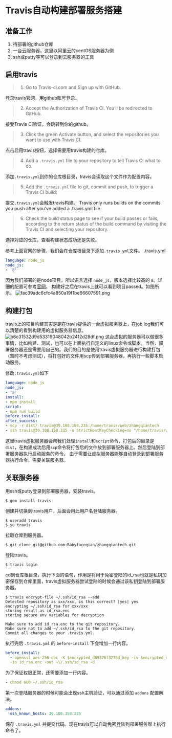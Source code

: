 # Travis自动构建部署服务搭建
## 准备工作
1. 待部署的github仓库
2. 一台云服务器，这里以阿里云的centOS服务器为例
3. ssh或putty等可以登录到云服务器的工具

## 启用travis
>
> 1. Go to Travis-ci.com and Sign up with GitHub.

登录travis官网，用github账号登录。
> 2. Accept the Authorization of Travis CI. You’ll be redirected to GitHub.

接受Travis CI验证，会跳转到你的github。
> 3. Click the green Activate button, and select the repositories you want to use with Travis CI.

点击启用travis按钮，选择需要用travis构建的仓库。
> 4. Add a `.travis.yml` file to your repository to tell Travis CI what to do.

添加`.travis.yml`到你的仓库根目录，travis会读取这个文件作为配置内容。
> 5. Add the `.travis.yml` file to git, commit and push, to trigger a Travis CI build:

提交`.travis.yml`会触发travis构建。
Travis only runs builds on the commits you push after you’ve added a .travis.yml file.
> 6. Check the build status page to see if your build passes or fails, according to the return status of the build command by visiting the Travis CI and selecting your repository.

选择对应的仓库，查看构建状态成功还是失败。


参考上面官网的步骤，我们会在仓库根目录下添加`.travis.yml`文件。
.travis.yml
```yml
language: node_js
node_js:
- '8'
```
因为我们部署的是node项目，所以语言选择 `node_js`，版本选择比较高的 `8`。详细的配置可参考[官网](https://docs.travis-ci.com/user/languages/javascript-with-nodejs/)。
构建好之后在travis上就可以看到项目passed。如图所示。
![fac39adc6cfc4a850a19f1be66607591.png](evernotecid://5CEB42F5-35BD-4DEF-B080-D633405A01FA/appyinxiangcom/2715342/ENResource/p19)

## 构建打包
travis上的项目构建其实是跑在travis提供的一台虚拟服务器上，在job log我们可以清楚的看到构建用的虚拟服务器信息。
![b6c31532d9d53319048042b2412d28df.png](evernotecid://5CEB42F5-35BD-4DEF-B080-D633405A01FA/appyinxiangcom/2715342/ENResource/p20)
这台虚拟的服务器可以做很多事情，比如构建、测试，也可以在上面执行自定义的linux命令或脚本。当然，部署服务器还是需要用自己的。我们的目的是使用travis虚拟服务器进行构建打包（暂时不考虑测试），将打包好的文件用scp传到部署服务器，再执行一些脚本启动服务。

修改`.travis.yml`如下
```yml
language: node_js
node_js:
- '8'
install:
- npm install
script:
- npm run build
before_install:
after_success:
- scp -r dist/ travis@39.108.158.235:/home/travis/web/zhangqiantech
- ssh travis@39.108.158.235 -o StrictHostKeyChecking=no "/home/travis/web/zhangqiantech/run.sh"

```
这里travis虚拟服务器会帮我们处理`install`和`script`命令，打包后的目录是`dist`，在构建成功后用`scp`命令将打包后的文件放到部署服务器上。然后登陆到部署服务器执行启动服务的命令。
由于需要让虚拟服务器能够自动登录到部署服务器执行命令，需要关联服务器。

## 关联服务器
用ssh或putty登录到部署服务器，安装travis。
```vim
$ gem install travis
```
创建并切换到travis用户，后面会用此用户名登陆服务器。
```vim
$ useradd travis
$ su travis
```
拉取仓库到服务器。
```vim
$ git clone git@github.com:Babyfaceqian/zhangqiantech.git
```
登陆travis。
```vim
$ travis login
```
cd到仓库根目录，执行下面的语句，作用是将用于免密登陆的id_rsa也就是私钥加密保存到仓库里面，travis虚拟服务器尝试登陆的时候会通过该私钥登陆到部署服务器。
```vim
$ travis encrypt-file ~/.ssh/id_rsa --add
Detected repository as xxx/xxx, is this correct? |yes| yes
encrypting ~/.ssh/id_rsa for xxx/xxx
storing result as id_rsa.enc
storing secure env variables for decryption

Make sure to add id_rsa.enc to the git repository.
Make sure not to add ~/.ssh/id_rsa to the git repository.
Commit all changes to your .travis.yml.
```
执行完后 `.travis.yml` 的 `before-install` 下会增加一行内容。
```yml
before_install:
  - openssl aes-256-cbc -K $encrypted_d89376f3278d_key -iv $encrypted_d89376f3278d_iv
  -in id_rsa.enc -out ~\/.ssh/id_rsa -d
```
为了保证权限正常，还需要添加一行内容。
```yml
- chmod 600 ~/.ssh/id_rsa
```
第一次登陆服务器的时候可能会出现ssh主机验证，可以通过添加 `addons` 配置解决。
```yml
addons:
  ssh_known_hosts: 39.108.158.235
```
保存 `.travis.yml` 并提交代码。现在travis可以自动免密登陆到部署服务器上执行命令了。